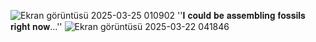 ![Ekran görüntüsü 2025-03-25 010902](https://github.com/user-attachments/assets/78921255-15f6-4271-a0c3-1b02874ea0e4)
''𝐈 𝐜𝐨𝐮𝐥𝐝 𝐛𝐞 𝐚𝐬𝐬𝐞𝐦𝐛𝐥𝐢𝐧𝐠 𝐟𝐨𝐬𝐬𝐢𝐥𝐬 𝐫𝐢𝐠𝐡𝐭 𝐧𝐨𝐰...''
![Ekran görüntüsü 2025-03-22 041846](https://github.com/user-attachments/assets/10048eb1-1ce6-4166-b182-fcc9ddb15120)

